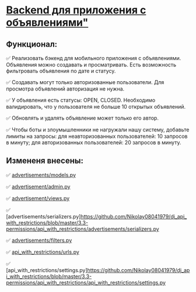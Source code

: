 # [Backend для приложения с объявлениями"](https://github.com/netology-code/dj-homeworks/tree/video/3.3-permissions/api_with_restrictions)

## Функционал:
✅ Реализовать бэкенд для мобильного приложения с объявлениями. Объявления можно создавать и просматривать. Есть возможность фильтровать объявления по дате и статусу.

✅ Создавать могут только авторизованные пользователи. Для просмотра объявлений авторизация не нужна.

✅ У объявления есть статусы: OPEN, CLOSED. Необходимо валидировать, что у пользователя не больше 10 открытых объявлений.

✅ Обновлять и удалять объявление может только его автор.

✅ Чтобы боты и злоумышленники не нагружали нашу систему, добавьте лимиты на запросы: для неавторизованных пользователей: 10 запросов в минуту; для авторизованных пользователей: 20 запросов в минуту.


## Измененя внесены:
✅ [advertisements/models.py](https://github.com/Nikolay08041979/dj_api_with_restrictions/blob/master/3.3-permissions/api_with_restrictions/advertisements/models.py)

✅ [advertisement/admin.py](https://github.com/Nikolay08041979/dj_api_with_restrictions/blob/master/3.3-permissions/api_with_restrictions/advertisements/admin.py)

✅ [advertisement/views.py](https://github.com/Nikolay08041979/dj_api_with_restrictions/blob/master/3.3-permissions/api_with_restrictions/advertisements/views.py)

✅ [advertisements/serializers.py]https://github.com/Nikolay08041979/dj_api_with_restrictions/blob/master/3.3-permissions/api_with_restrictions/advertisements/serializers.py

✅ [advertisements/filters.py](https://github.com/Nikolay08041979/dj_api_with_restrictions/blob/master/3.3-permissions/api_with_restrictions/advertisements/filters.py)

✅ [api_with_restrictions/urls.py](https://github.com/Nikolay08041979/dj_api_with_restrictions/blob/master/3.3-permissions/api_with_restrictions/api_with_restrictions/urls.py)

✅ [api_with_restrictions/settings.py]https://github.com/Nikolay08041979/dj_api_with_restrictions/blob/master/3.3-permissions/api_with_restrictions/api_with_restrictions/settings.py